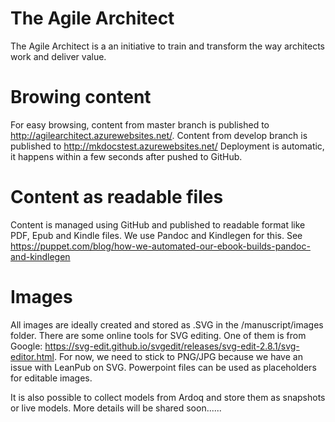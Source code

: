 # The Agile Architect
The Agile Architect is a an initiative to train and transform the way architects work and deliver value.

# Browing content  
For easy browsing, content from master branch is published to http://agilearchitect.azurewebsites.net/. Content from develop branch is published to http://mkdocstest.azurewebsites.net/ Deployment is automatic, it happens within a few seconds after pushed to GitHub.

# Content as readable files
Content is managed using GitHub and published to readable format like PDF, Epub and Kindle files. We use Pandoc and Kindlegen for this. See https://puppet.com/blog/how-we-automated-our-ebook-builds-pandoc-and-kindlegen

# Images  
All images are ideally created and stored as .SVG in the /manuscript/images folder. There are some online tools for SVG editing. One of them is from Google: https://svg-edit.github.io/svgedit/releases/svg-edit-2.8.1/svg-editor.html. For now, we need to stick to PNG/JPG because we have an issue with LeanPub on SVG. Powerpoint files can be used as placeholders for editable images.

It is also possible to collect models from Ardoq and store them as snapshots or live models. More details will be shared soon......
